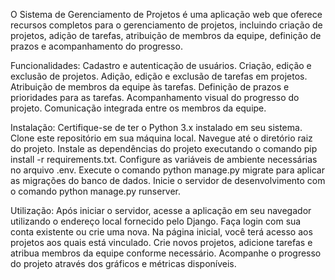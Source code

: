 
O Sistema de Gerenciamento de Projetos é uma aplicação web que oferece recursos completos para o gerenciamento de projetos, incluindo criação de projetos, adição de tarefas, atribuição de membros da equipe, definição de prazos e acompanhamento do progresso.

Funcionalidades:
Cadastro e autenticação de usuários.
Criação, edição e exclusão de projetos.
Adição, edição e exclusão de tarefas em projetos.
Atribuição de membros da equipe às tarefas.
Definição de prazos e prioridades para as tarefas.
Acompanhamento visual do progresso do projeto.
Comunicação integrada entre os membros da equipe.

Instalação:
Certifique-se de ter o Python 3.x instalado em seu sistema.
Clone este repositório em sua máquina local.
Navegue até o diretório raiz do projeto.
Instale as dependências do projeto executando o comando pip install -r requirements.txt.
Configure as variáveis de ambiente necessárias no arquivo .env.
Execute o comando python manage.py migrate para aplicar as migrações do banco de dados.
Inicie o servidor de desenvolvimento com o comando python manage.py runserver.

Utilização:
Após iniciar o servidor, acesse a aplicação em seu navegador utilizando o endereço local fornecido pelo Django.
Faça login com sua conta existente ou crie uma nova.
Na página inicial, você terá acesso aos projetos aos quais está vinculado.
Crie novos projetos, adicione tarefas e atribua membros da equipe conforme necessário.
Acompanhe o progresso do projeto através dos gráficos e métricas disponíveis.

